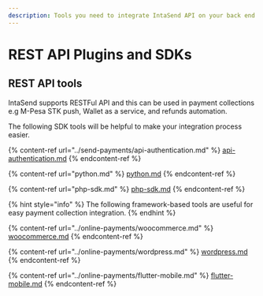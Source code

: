 ```yaml
---
description: Tools you need to integrate IntaSend API on your back end.
---
```


# REST API Plugins and SDKs

## REST API tools

IntaSend supports RESTFul API and this can be used in payment collections e.g M-Pesa STK push, Wallet as a service, and refunds automation.

The following SDK tools will be helpful to make your integration process easier.

{% content-ref url="../send-payments/api-authentication.md" %}
[api-authentication.md](../send-payments/api-authentication.md)
{% endcontent-ref %}

{% content-ref url="python.md" %}
[python.md](python.md)
{% endcontent-ref %}

{% content-ref url="php-sdk.md" %}
[php-sdk.md](php-sdk.md)
{% endcontent-ref %}

{% hint style="info" %}
The following framework-based tools are useful for easy payment collection integration.
{% endhint %}

{% content-ref url="../online-payments/woocommerce.md" %}
[woocommerce.md](../online-payments/woocommerce.md)
{% endcontent-ref %}

{% content-ref url="../online-payments/wordpress.md" %}
[wordpress.md](../online-payments/wordpress.md)
{% endcontent-ref %}

{% content-ref url="../online-payments/flutter-mobile.md" %}
[flutter-mobile.md](../online-payments/flutter-mobile.md)
{% endcontent-ref %}



